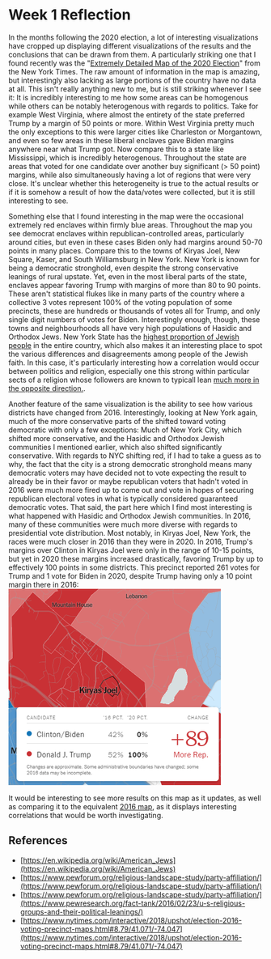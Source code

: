 # Week 1 Reflection

In the months following the 2020 election, a lot of interesting visualizations have cropped up displaying different visualizations of the results and the conclusions that can be drawn from them. A particularly striking one that I found recently was the "[Extremely Detailed Map of the 2020 Election](https://www.nytimes.com/interactive/2021/upshot/2020-election-map.html)" from the New York Times. The raw amount of information in the map is amazing, but interestingly also lacking as large portions of the country have no data at all. This isn't really anything new to me, but is still striking whenever I see it: It is incredibly interesting to me how some areas can be homogenous while others can be notably heterogenous with regards to politics. Take for example West Virginia, where almost the entirety of the state preferred Trump by a margin of 50 points or more. Within West Virginia pretty much the only exceptions to this were larger cities like Charleston or Morgantown, and even so few areas in these liberal enclaves gave Biden margins anywhere near what Trump got. Now compare this to a state like Mississippi, which is incredibly heterogenous. Throughout the state are areas that voted for one candidate over another buy significant (> 50 point) margins, while also simultaneously having a lot of regions that were very close. It's unclear whether this heterogeneity is true to the actual results or if it is somehow a result of how the data/votes were collected, but it is still interesting to see.

Something else that I found interesting in the map were the occasional extremely red enclaves within firmly blue areas. Throughout the map you see democrat enclaves within republican-controlled areas, particularly around cities, but even in these cases Biden only had margins around 50-70 points in many places. Compare this to the towns of Kiryas Joel, New Square, Kaser, and South Williamsburg in New York. New York is known for being a democratic stronghold, even despite the strong conservative leanings of rural upstate. Yet, even in the most liberal parts of the state, enclaves appear favoring Trump with margins of more than 80 to 90 points. These aren't statistical flukes like in many parts of the country where a collective 3 votes represent 100% of the voting population of some precincts, these are hundreds or thousands of votes all for Trump, and only single digit numbers of votes for Biden. Interestingly enough, though, these towns and neighbourhoods all have very high populations of Hasidic and Orthodox Jews. New York State has the [highest proportion of Jewish people](https://en.wikipedia.org/wiki/American_Jews) in the entire country, which also makes it an interesting place to spot the various differences and disagreements among people of the Jewish faith. In this case, it's particularly interesting how a correlation would occur between politics and religion, especially one this strong within particular sects of a religion whose followers are known to typicall lean [much more in the opposite direction.](https://www.pewforum.org/religious-landscape-study/party-affiliation/).

Another feature of the same visualization is the ability to see how various districts have changed from 2016. Interestingly, looking at New York again, much of the more conservative parts of the shifted toward voting democratic  with only a few exceptions: Much of New York City, which shifted more conservative, and the Hasidic and Orthodox Jewish communities I mentioned earlier, which also shifted significantly conservative. With regards to NYC shifting red, if I had to take a guess as to why, the fact that the city is a strong democratic stronghold means many democratic voters may have decided not to vote expecting the result to already be in their favor or maybe republican voters that hadn't voted in 2016 were much more fired up to come out and vote in hopes of securing republican electoral votes in what is typically considered guaranteed democratic votes. That said, the part here which I find most interesting is what happened with Hasidic and Orthodox Jewish communities. In 2016, many of these communities were much more diverse with regards to presidential vote distribution. Most notably, in Kiryas Joel, New York, the races were much closer in 2016 than they were in 2020. In 2016, Trump's margins over Clinton in Kiryas Joel were only in the range of 10-15 points, but yet in 2020 these margins increased drastically, favoring Trump by up to effectively 100 points in some districts. This precinct reported 261 votes for Trump and 1 vote for Biden in 2020, despite Trump having only a 10 point margin there in 2016: ![The precinct in Kiryas Joel which reported the most significant change in votes from 2016 to 2020](./KJoelDif.png)

It would be interesting to see more results on this map as it updates, as well as comparing it to the equivalent [2016 map](https://www.nytimes.com/interactive/2018/upshot/election-2016-voting-precinct-maps.html#8.79/41.071/-74.047), as it displays interesting correlations that would be worth investigating.

## References

- [https://en.wikipedia.org/wiki/American_Jews](https://en.wikipedia.org/wiki/American_Jews)
- [https://www.pewforum.org/religious-landscape-study/party-affiliation/](https://www.pewforum.org/religious-landscape-study/party-affiliation/)
- [https://www.pewforum.org/religious-landscape-study/party-affiliation/](https://www.pewresearch.org/fact-tank/2016/02/23/u-s-religious-groups-and-their-political-leanings/)
- [https://www.nytimes.com/interactive/2018/upshot/election-2016-voting-precinct-maps.html#8.79/41.071/-74.047](https://www.nytimes.com/interactive/2018/upshot/election-2016-voting-precinct-maps.html#8.79/41.071/-74.047)
